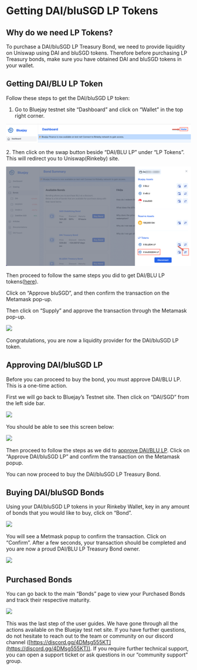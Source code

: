 # Getting DAI/bluSGD LP Tokens

## Why do we need LP Tokens?

To purchase a DAI/bluSGD LP Treasury Bond, we need to provide liquidity on Uniswap using DAI and bluSGD tokens. Therefore before purchasing LP Treasury bonds, make sure you have obtained DAI and bluSGD tokens in your wallet.

## Getting DAI/BLU LP Token

Follow these steps to get the DAI/bluSGD LP token:

1. Go to Bluejay testnet site “Dashboard” and click on “Wallet” in the top right corner.

![](<../../.gitbook/assets/click on wallet.png>)

2\. Then click on the swap button beside “DAI/BLU LP” under “LP Tokens”. This will redirect you to Uniswap(Rinkeby) site.

![](<../../.gitbook/assets/daibluSGD pool.png>)

Then proceed to follow the same steps you did to get DAI/BLU LP tokens([here](getting-dai-blu-lp-tokens.md#getting-dai-blu-lp-token)).

Click on “Approve bluSGD”, and then confirm the transaction on the Metamask pop-up.

Then click on “Supply” and approve the transaction through the Metamask pop-up.

![](../../.gitbook/assets/supply\_1.png)

Congratulations, you are now a liquidity provider for the DAI/bluSGD LP token.

## Approving DAI/bluSGD LP

Before you can proceed to buy the bond, you must approve DAI/BLU LP. This is a one-time action.

First we will go back to Bluejay’s Testnet site. Then click on “DAI/SGD” from the left side bar.

![](../../.gitbook/assets/daisgd\_1.png)

You should be able to see this screen below:

![](<../../.gitbook/assets/approve dai\_sgd.png>)

Then proceed to follow the steps as we did to [approve DAI/BLU LP](getting-dai-blu-lp-tokens.md#approving-dai-blu-lp). Click on “Approve DAI/bluSGD LP” and confirm the transaction on the Metamask popup.

You can now proceed to buy the DAI/bluSGD LP Treasury Bond.

## Buying DAI/bluSGD Bonds

Using your DAI/bluSGD LP tokens in your Rinkeby Wallet, key in any amount of bonds that you would like to buy, click on “Bond”.

![](../../.gitbook/assets/owner\_of\_daiblusgd\_bond.png)

You will see a Metmask popup to confirm the transaction. Click on “Confirm”. After a few seconds, your transaction should be completed and you are now a proud DAI/BLU LP Treasury Bond owner.

![](<../../.gitbook/assets/owner of dai\_blusgd bond.png>)

## Purchased Bonds

You can go back to the main “Bonds” page to view your Purchased Bonds and track their respective maturity.

![](../../.gitbook/assets/purchased\_final\_bonds.png)

This was the last step of the user guides. We have gone through all the actions available on the Bluejay test net site. If you have further questions, do not hesitate to reach out to the team or community on our discord channel ([https://discord.gg/4DMsg555KT](https://discord.gg/4DMsg555KT)). If you require further technical support, you can open a support ticket or ask questions in our “community support” group.
